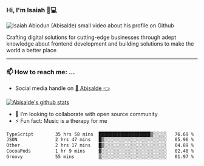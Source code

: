 ### Hi, I'm Isaiah 🌻💻

<img src="https://res.cloudinary.com/abisalde/image/upload/c_scale,h_311,w_816/v1616039512/Abisalde_github.gif" alt="Isaiah Abiodun (Abisalde) small video about his profile on Github">

Crafting digital solutions for cutting-edge businesses through adept knowledge about frontend development and building solutions to make the world a better place
<hr>

### 📫 How to reach me: ...
- Social media handle on <a href="https://twitter.com/abisalde">🔔  Abisalde   👈</a>


[![Abisalde's github stats](https://github-readme-stats.vercel.app/api?username=abisalde)](https://github.com/abisalde/github-readme-stats)

- 👯 I’m looking to collaborate with open source community
- ⚡ Fun fact: Music is a therapy for me


<!--
**abisalde/Abisalde** is a ✨ _special_ ✨ repository because its `README.md` (this file) appears on your GitHub profile.

Here are some ideas to get you started:


- 👯 I’m looking to collaborate with open source community
- 🤔 I’m looking for help with ...
- 💬 Ask me about ...
- 📫 How to reach me: ...
- 😄 Pronouns: ...
- ⚡ Fun fact: ...
-->

<!--START_SECTION:waka-->

```txt
TypeScript        35 hrs 58 mins  ███████████████████▒░░░░░   76.69 %
JSON              2 hrs 47 mins   █▒░░░░░░░░░░░░░░░░░░░░░░░   05.96 %
Other             2 hrs 17 mins   █▒░░░░░░░░░░░░░░░░░░░░░░░   04.89 %
CocoaPods         1 hr 9 mins     ▓░░░░░░░░░░░░░░░░░░░░░░░░   02.48 %
Groovy            55 mins         ▒░░░░░░░░░░░░░░░░░░░░░░░░   01.97 %
```

<!--END_SECTION:waka-->

